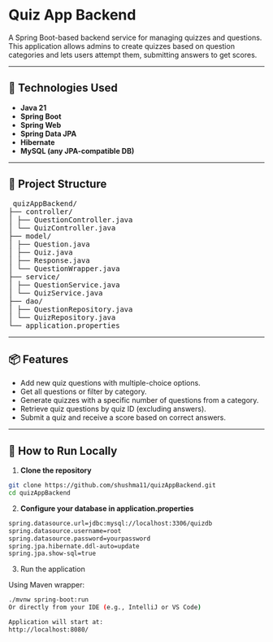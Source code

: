 # Quiz App Backend

A Spring Boot-based backend service for managing quizzes and questions. This application allows admins to create quizzes based on question categories and lets users attempt them, submitting answers to get scores.

---

## 🔧 Technologies Used

- **Java 21**
- **Spring Boot**
- **Spring Web**
- **Spring Data JPA**
- **Hibernate**
- **MySQL (any JPA-compatible DB)**

---

## 📁 Project Structure
<pre> quizAppBackend/
├── controller/
│ ├── QuestionController.java
│ └── QuizController.java
├── model/
│ ├── Question.java
│ ├── Quiz.java
│ ├── Response.java
│ └── QuestionWrapper.java
├── service/
│ ├── QuestionService.java
│ └── QuizService.java
├── dao/
│ ├── QuestionRepository.java
│ └── QuizRepository.java
└── application.properties </pre>


---

## 📦 Features

- Add new quiz questions with multiple-choice options.
- Get all questions or filter by category.
- Generate quizzes with a specific number of questions from a category.
- Retrieve quiz questions by quiz ID (excluding answers).
- Submit a quiz and receive a score based on correct answers.

---

## 🚀 How to Run Locally

1. **Clone the repository**

```bash
git clone https://github.com/shushma11/quizAppBackend.git
cd quizAppBackend

````
2. **Configure your database in application.properties**

```bash
spring.datasource.url=jdbc:mysql://localhost:3306/quizdb
spring.datasource.username=root
spring.datasource.password=yourpassword
spring.jpa.hibernate.ddl-auto=update
spring.jpa.show-sql=true
```
3. Run the application

Using Maven wrapper:

```bash
./mvnw spring-boot:run
Or directly from your IDE (e.g., IntelliJ or VS Code)

Application will start at:
http://localhost:8080/

```



